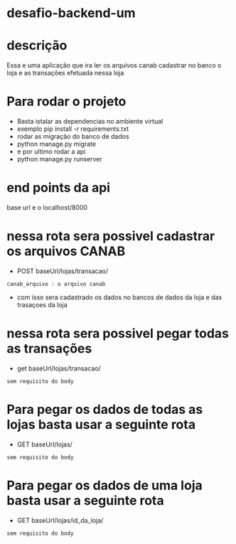 # desafio-backend-um

# descrição

Essa e uma aplicação que ira ler os arquivos canab cadastrar no banco o loja e as transações efetuada nessa loja

# Para rodar o projeto

- Basta istalar as dependencias no ambiente virtual
- exemplo pip install -r requirements.txt
- rodar as migração do banco de dados
- python manage.py migrate
- e por ultimo rodar a api
- python manage.py runserver

# end points da api

base url e o localhost/8000

# nessa rota sera possivel cadastrar os arquivos CANAB

- POST baseUrl/lojas/transacao/

```
canab_arquivo : o arquivo canab
```

- com isso sera cadastrado os dados no bancos de dados da loja e das trasaçoes da loja

# nessa rota sera possivel pegar todas as transações

- get baseUrl/lojas/transacao/

```
sem requisito do body
```

# Para pegar os dados de todas as lojas basta usar a seguinte rota

- GET baseUrl/lojas/

```
sem requisito do body
```

# Para pegar os dados de uma loja basta usar a seguinte rota

- GET baseUrl/lojas/id_da_loja/

```
sem requisito do body
```
